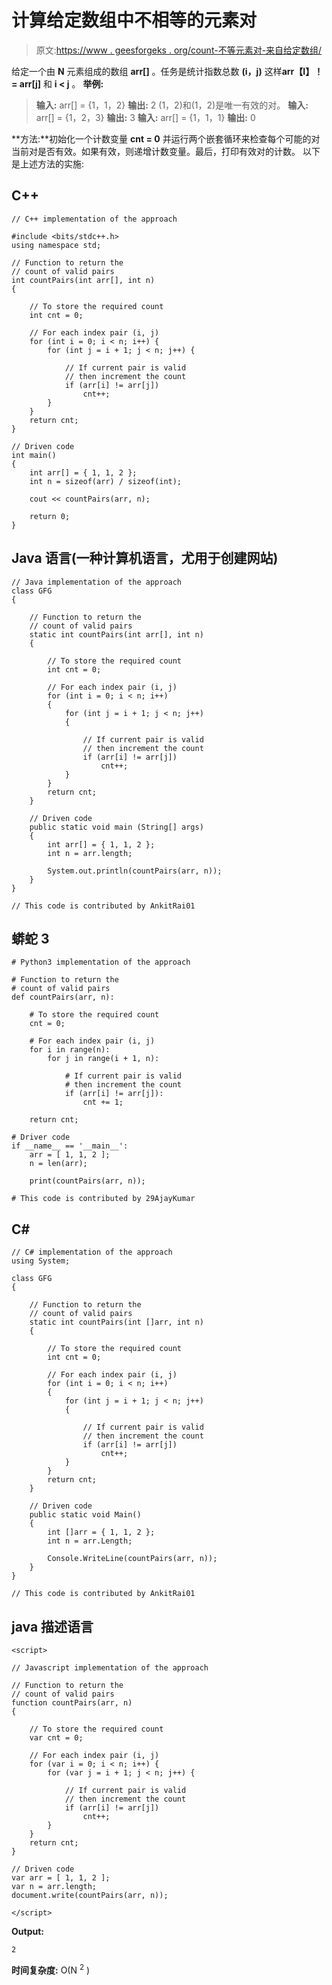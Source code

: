 # 计算给定数组中不相等的元素对

> 原文:[https://www . geesforgeks . org/count-不等元素对-来自给定数组/](https://www.geeksforgeeks.org/count-unequal-element-pairs-from-the-given-array/)

给定一个由 **N** 元素组成的数组 **arr[]** 。任务是统计指数总数 **(i，j)** 这样**arr【I】！= arr[j]** 和 **i < j** 。
**举例:**

> **输入:** arr[] = {1，1，2}
> **输出:** 2
> (1，2)和(1，2)是唯一有效的对。
> **输入:** arr[] = {1，2，3}
> **输出:** 3
> **输入:** arr[] = {1，1，1}
> **输出:** 0

**方法:**初始化一个计数变量 **cnt = 0** 并运行两个嵌套循环来检查每个可能的对当前对是否有效。如果有效，则递增计数变量。最后，打印有效对的计数。
以下是上述方法的实施:

## C++

```
// C++ implementation of the approach

#include <bits/stdc++.h>
using namespace std;

// Function to return the
// count of valid pairs
int countPairs(int arr[], int n)
{

    // To store the required count
    int cnt = 0;

    // For each index pair (i, j)
    for (int i = 0; i < n; i++) {
        for (int j = i + 1; j < n; j++) {

            // If current pair is valid
            // then increment the count
            if (arr[i] != arr[j])
                cnt++;
        }
    }
    return cnt;
}

// Driven code
int main()
{
    int arr[] = { 1, 1, 2 };
    int n = sizeof(arr) / sizeof(int);

    cout << countPairs(arr, n);

    return 0;
}
```

## Java 语言(一种计算机语言，尤用于创建网站)

```
// Java implementation of the approach
class GFG
{

    // Function to return the
    // count of valid pairs
    static int countPairs(int arr[], int n)
    {

        // To store the required count
        int cnt = 0;

        // For each index pair (i, j)
        for (int i = 0; i < n; i++)
        {
            for (int j = i + 1; j < n; j++)
            {

                // If current pair is valid
                // then increment the count
                if (arr[i] != arr[j])
                    cnt++;
            }
        }
        return cnt;
    }

    // Driven code
    public static void main (String[] args)
    {
        int arr[] = { 1, 1, 2 };
        int n = arr.length;

        System.out.println(countPairs(arr, n));
    }
}

// This code is contributed by AnkitRai01
```

## 蟒蛇 3

```
# Python3 implementation of the approach

# Function to return the
# count of valid pairs
def countPairs(arr, n):

    # To store the required count
    cnt = 0;

    # For each index pair (i, j)
    for i in range(n):
        for j in range(i + 1, n):

            # If current pair is valid
            # then increment the count
            if (arr[i] != arr[j]):
                cnt += 1;

    return cnt;

# Driver code
if __name__ == '__main__':
    arr = [ 1, 1, 2 ];
    n = len(arr);

    print(countPairs(arr, n));

# This code is contributed by 29AjayKumar
```

## C#

```
// C# implementation of the approach
using System;

class GFG
{

    // Function to return the
    // count of valid pairs
    static int countPairs(int []arr, int n)
    {

        // To store the required count
        int cnt = 0;

        // For each index pair (i, j)
        for (int i = 0; i < n; i++)
        {
            for (int j = i + 1; j < n; j++)
            {

                // If current pair is valid
                // then increment the count
                if (arr[i] != arr[j])
                    cnt++;
            }
        }
        return cnt;
    }

    // Driven code
    public static void Main()
    {
        int []arr = { 1, 1, 2 };
        int n = arr.Length;

        Console.WriteLine(countPairs(arr, n));
    }
}

// This code is contributed by AnkitRai01
```

## java 描述语言

```
<script>

// Javascript implementation of the approach

// Function to return the
// count of valid pairs
function countPairs(arr, n)
{

    // To store the required count
    var cnt = 0;

    // For each index pair (i, j)
    for (var i = 0; i < n; i++) {
        for (var j = i + 1; j < n; j++) {

            // If current pair is valid
            // then increment the count
            if (arr[i] != arr[j])
                cnt++;
        }
    }
    return cnt;
}

// Driven code
var arr = [ 1, 1, 2 ];
var n = arr.length;
document.write(countPairs(arr, n));

</script>
```

**Output:** 

```
2
```

**时间复杂度:** O(N <sup>2</sup> )